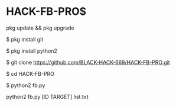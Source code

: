 # HACK-FB-PRO$ 
pkg update && pkg upgrade

$ pkg install git

$ pkg install python2

$ git clone https://github.com/BLACK-HACK-669/HACK-FB-PRO.git

$ cd HACK-FB-PRO

$ python2 fb.py

python2 fb.py [ID TARGET] list.txt
